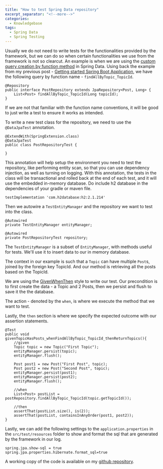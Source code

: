 ```yaml
---
title: "How to test Spring Data repository"
excerpt_separator: "<!--more-->"
categories:
  - Knowledgebase
tags:
  - Spring Data
  - Spring Testing
---
```


Usually we do not need to write tests for the functionalities provided by the framework, but we can do so when certain functionalities we use from the framework is not so clearcut. An example is when we are using the [custom query creation by function method](https://docs.spring.io/spring-data/jpa/docs/current/reference/html/#repositories.query-methods.query-creation) in Spring Data. Using back the example from my previous post - [Getting started Spring Boot Application](https://thecodinganalyst.github.io/tutorial/Spring-boot-application-getting-started/), we have the following query by function name - `findAllByTopic_TopicId`.

```
@Repository
public interface PostRepository extends JpaRepository<Post, Long> {
    List<Post> findAllByTopic_TopicId(Long topicId);
}
```

If we are not that familiar with the function name conventions, it will be good to just write a test to ensure it works as intended. 

To write a new test class for the repository, we need to use the `@DataJpaTest` annotation.

```
@ExtendWith(SpringExtension.class)
@DataJpaTest
public class PostRepositoryTest {

}
```

This annotation will help setup the environment you need to test the repository, like performing entity scan, so that you can use dependency injection, as well as turning on logging. With this annotation, the tests in the class will be transactional and rolled back at the end of each test, and it will use the embedded in-memory database. Do include h2 database in the dependencies of your gradle or maven file. 

```
testImplementation 'com.h2database:h2:2.1.214'
```

Then we autowire a `TestEntityManager` and the repository we want to test into the class.

```
@Autowired
private TestEntityManager entityManager;

@Autowired
private PostRepositoryTest repository;
```

The `TestEntityManager` is a subset of `EntityManager`, with methods useful for tests. We'll use it to insert data to our in memory database. 

The context in our example is such that a `Topic` can have multiple `Post`s, joined by the foreign key TopicId. And our method is retrieving all the posts based on the TopicId. 

We are using the [GivenWhenThen](https://martinfowler.com/bliki/GivenWhenThen.html) style to write our test. Our precondition is to first create the data - a Topic and 2 Posts, then we persist and flush to save it the the database. 

The action - denoted by the `when`, is where we execute the method that we want to test. 

Lastly, the `then` section is where we specify the expected outcome with our assertion statements. 

```
@Test
public void givenTopicHasPosts_whenFindAllByTopic_TopicId_thenReturnTopics(){
    //given
    Topic topic = new Topic("First Topic");
    entityManager.persist(topic);
    entityManager.flush();

    Post post1 = new Post("First Post", topic);
    Post post2 = new Post("Second Post", topic);
    entityManager.persist(post1);
    entityManager.persist(post2);
    entityManager.flush();

    //when
    List<Post> postList = postRepository.findAllByTopic_TopicId(topic.getTopicId());

    //then
    assertThat(postList.size(), is(2));
    assertThat(postList, containsInAnyOrder(post1, post2));
}
```

Lastly, we can add the following settings to the `application.properties` in the `src/test/resources` folder to show and format the sql that are generated by the framework in our log.

```
spring.jpa.show-sql = true
spring.jpa.properties.hibernate.format_sql=true
```

A working copy of the code is available on my [github repository](https://github.com/thecodinganalyst/forum/blob/master/src/test/java/com/hevlar/forum/persistence/PostRepositoryTest.java).
